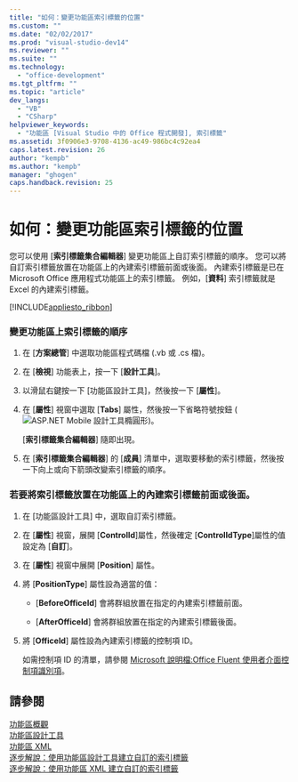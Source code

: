```yaml
---
title: "如何：變更功能區索引標籤的位置"
ms.custom: ""
ms.date: "02/02/2017"
ms.prod: "visual-studio-dev14"
ms.reviewer: ""
ms.suite: ""
ms.technology: 
  - "office-development"
ms.tgt_pltfrm: ""
ms.topic: "article"
dev_langs: 
  - "VB"
  - "CSharp"
helpviewer_keywords: 
  - "功能區 [Visual Studio 中的 Office 程式開發], 索引標籤"
ms.assetid: 3f0906e3-9708-4136-ac49-986bc4c92ea4
caps.latest.revision: 26
author: "kempb"
ms.author: "kempb"
manager: "ghogen"
caps.handback.revision: 25
---
```

# 如何：變更功能區索引標籤的位置
  您可以使用 \[**索引標籤集合編輯器**\] 變更功能區上自訂索引標籤的順序。  您可以將自訂索引標籤放置在功能區上的內建索引標籤前面或後面。  內建索引標籤是已在 Microsoft Office 應用程式功能區上的索引標籤。  例如，\[**資料**\] 索引標籤就是 Excel 的內建索引標籤。  
  
 [!INCLUDE[appliesto_ribbon](../vsto/includes/appliesto-ribbon-md.md)]  
  
### 變更功能區上索引標籤的順序  
  
1.  在 \[**方案總管**\] 中選取功能區程式碼檔 \(.vb 或 .cs 檔\)。  
  
2.  在 \[**檢視**\] 功能表上，按一下 \[**設計工具**\]。  
  
3.  以滑鼠右鍵按一下 \[功能區設計工具\]，然後按一下 \[**屬性**\]。  
  
4.  在 \[**屬性**\] 視窗中選取 \[**Tabs**\] 屬性，然後按一下省略符號按鈕 \(![ASP.NET Mobile 設計工具橢圓形](../sharepoint/media/mwellipsis.png "ASP.NET Mobile 設計工具橢圓形")\)。  
  
     \[**索引標籤集合編輯器**\] 隨即出現。  
  
5.  在 \[**索引標籤集合編輯器**\] 的 \[**成員**\] 清單中，選取要移動的索引標籤，然後按一下向上或向下箭頭改變索引標籤的順序。  
  
### 若要將索引標籤放置在功能區上的內建索引標籤前面或後面。  
  
1.  在 \[功能區設計工具\] 中，選取自訂索引標籤。  
  
2.  在 \[**屬性**\] 視窗，展開 \[**ControlId**\]屬性，然後確定 \[**ControlIdType**\]屬性的值設定為 \[**自訂**\]。  
  
3.  在 \[**屬性**\] 視窗中展開 \[**Position**\] 屬性。  
  
4.  將 \[**PositionType**\] 屬性設為適當的值：  
  
    -   \[**BeforeOfficeId**\] 會將群組放置在指定的內建索引標籤前面。  
  
    -   \[**AfterOfficeId**\] 會將群組放置在指定的內建索引標籤後面。  
  
5.  將 \[**OfficeId**\] 屬性設為內建索引標籤的控制項 ID。  
  
     如需控制項 ID 的清單，請參閱 [Microsoft 說明檔:Office Fluent 使用者介面控制項識別項](http://go.microsoft.com/fwlink/?LinkID=181052)。  
  
## 請參閱  
 [功能區概觀](../vsto/ribbon-overview.md)   
 [功能區設計工具](../vsto/ribbon-designer.md)   
 [功能區 XML](../vsto/ribbon-xml.md)   
 [逐步解說：使用功能區設計工具建立自訂的索引標籤](../vsto/walkthrough-creating-a-custom-tab-by-using-the-ribbon-designer.md)   
 [逐步解說：使用功能區 XML 建立自訂的索引標籤](../vsto/walkthrough-creating-a-custom-tab-by-using-ribbon-xml.md)  
  
  